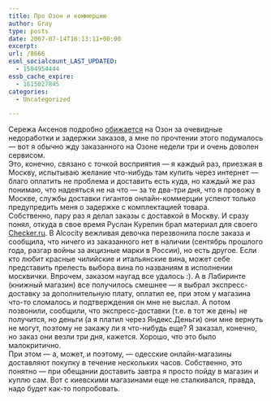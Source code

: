 ```yaml
---
title: Про Озон и коммерцию
author: Gray
type: posts
date: 2007-07-14T16:13:11+00:00
excerpt:
url: /8666
esml_socialcount_LAST_UPDATED:
  - 1504954444
essb_cache_expire:
  - 1615027845
categories:
  - Uncategorized

---
```








Сережа Аксенов подробно <a href="http://sergeax.livejournal.com/1526951.html" target="_blank">обижается</a> на Озон за очевидные недоработки и задержки заказов, а мне по прочтении этого подумалось &#8212; вот я обычно жду заказанного на Озоне недели три и очень доволен сервисом.  
Это, конечно, связано с точкой восприятия &#8212; я каждый раз, приезжая в Москву, испытываю желание что-нибудь там купить через интернет &#8212; благо оплатить не проблема и доставить есть куда, но каждый же раз понимаю, что надеяться не на что &#8212; за те два-три дня, что я провожу в Москве, службы доставки гигантов онлайн-коммерции успеют только предупредить меня о задержке с комплектацией товара.  
Собственно, пару раз я делал заказы с доставкой в Москву. И сразу понял, откуда в свое время Руслан Курепин брал материал для своего <a href="http://checker.ru/" target="_blank">Checker.ru</a>. В Alcocity вежливая девочка перезвонила после заказа и сообщила, что ничего из заказанного нет в наличии (сентябрь прошлого года, разгар войны за акцизные марки в России), но есть другое. Если кто любит красные чилийские и итальянские вина, может себе представить прелесть выбора вина по названиям в исполнении москвички. Впрочем, заказом наугад все удалось :). А в Лабиринте (книжный магазин) все получилось смешнее &#8212; я выбрал экспресс-доставку за дополнительную плату, оплатил ее, при этом у магазина что-то сломалось и подтверждения он мне не выслал. А потом позвонили, сообщили, что экспресс-доставки (т.е. в тот же день) не получится, но деньги (а я платил через Яндекс.Деньги) они мне вернуть не могут, поэтому не закажу ли я что-нибудь еще? Я заказал, конечно, но заказ они везли три дня, кажется. Хорошо, что это было малокритично.  
При этом &#8212; а, может, и поэтому, &#8212; одесские онлайн-магазины доставляют покупку в течение нескольких часов. Собственно, это понятно &#8212; при обещании доставить завтра я просто пойду в магазин и куплю сам. Вот с киевскими магазинами еще не сталкивался, правда, надо будет как-то попробовать.